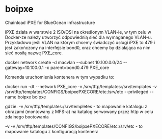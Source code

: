 # boipxe
Chainload iPXE for BlueOcean infrastructure

iPXE działa w warstwie 2 ISO/OSI na określonym VLAN-ie, w tym celu w Docker-ze należy utworzyć odpowiednią sieć dla wymaganego VLAN-u.
Przykładowo jeśli VLAN na którym chcemy świadczyć usługi iPXE to 479 i jest zakończony na interfejsie bond0, oraz chcemy by działająca na nim sieć nosiłą nazwę PXE_core.

docker network create -d macvlan --subnet 10.100.0.0/24 --gateway=10.100.0.1 -o parent=bond0.479 PXE_core

Komenda uruchomienia kontenera w tym wypadku to:

docker run -dt --network PXE_core -v /srv/tftp/templates:/srv/templates -v /srv/tftp/templates/CONFIGS/boipxePXECORE/etc:/srv/etc --privileged --name boipxe boipxe

gdzie:
   -v /srv/tftp/templates:/srv/templetes - to mapowanie katalogu z obrazami (montowany z MFS-a) na katalog serwowany przez http w celu zdalnego bootowania

   -v -v /srv/tftp/templates/CONFIGS/boipxePXECORE/etc:/srv/etc - to mapowanie katalogu z konfiguracją kontenera
